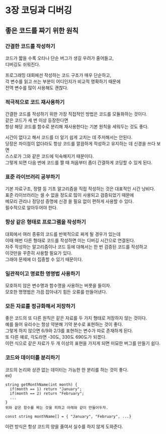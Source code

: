 # 3장 코딩과 디버깅

## 좋은 코드를 짜기 위한 원칙

### 간결한 코드를 작성하기
코드가 짧을 수록 오타나 단순 버그가 생길 우려가 줄어들고,  
디버깅도 쉬워진다.  

프로그래밍 대회에선 작성하는 코드 구조가 매우 단순하고,  
각 변수를 읽고 쓰는 부분이 어디인지가 비교적 명확하기 때문에  
전역 변수를 많이 사용해도 괜찮다.

### 적극적으로 코드 재사용하기
간결한 코드를 작성하기 위한 가장 직접적인 방법은 코드를 모듈화하는 것이다.  
같은 코드가 세 번 이상 등장한다면   
항상 해당 코드를 함수로 분리해 재사용한다는 기본 원칙을 세워두는 것도 좋다.

시간이 없다고 해서 코드를 더 알기 쉽게 고치는 데 주저해서는 안된다.  
당장은 차이점이 없더라도 항상 코드를 깔끔하게 작성하고 유지하는 데 신경을 쓰다 보면  
스스로가 그와 같은 코드에 익숙해지기 때문이다.  
그렇게 되면 다음 번에 코드를 짤 때 처음부터 좀더 간결하게 코딩할 수 있게 된다.

### 표준 라이브러리 공부하기
기본 자료구조, 정렬 등 기초 알고리즘을 직접 작성하는 것은 대표적인 시간 낭비다.  
표준 라이브러리는 셀 수 없을 정도로 많이 사용되고 검증되었기 때문에  
메모리 관리나 정당성 증명에 신경 쓸 필요 없이 편하게 사용할 수 있다.  
필수적으로 알아두어야 한다.

### 항상 같은 형태로 프로그램을 작성하기
대회에서 여러 종류의 코드를 반복적으로 짜게 될 경우가 있는데  
이때 매번 다른 형태로 코드를 작성하면 이는 디버깅 시간으로 연결된다.  
자주 작성하는 알고리즘이나 코드 등에 대해서는 한 번 검증된 코드를 작성하고  
이것만을 꾸준히 사용할 필요가 있다.  
그래야 문제에 더 집중할 수 있기 때문이다.

### 일관적이고 명료한 명명법 사용하기
모호하지 않은 변수명과 함수명을 사용하는 버릇을 들이자.  
모호한 명명법은 가끔 잡아내기 힘든 오류를 만들어낸다.

### 모든 자료를 정규화해서 저장하기
좋은 코드의 또 다른 원칙은 같은 자료를 두 가지 형태로 저장하지 않는 것이다.  
예를 들어 유리수는 항상 약분해 기약 분수로 표현하는 것이 좋다.  
그렇게 하지 않으면 6/9와 2/3를 표현하는 변수가 따로 존재하게 된다.  
또 다른 예로, 각도라면 -30도, 330도 690도가 되겠다.  
이런 식으로 같은 자료가 두 개 이상의 표현을 가지게 되면 미묘한 버그를 만들기 쉽다.

### 코드와 데이터를 분리하기
코드의 논리와 상관 없는 데이터는 가능한 한 분리를 하는 것이 좋다.  
ex)
```
string getMonthName(int month) {
  if(month == 1) return "January";
  if(month == 2) return "February";
  ...
}
위와 같은 함수를 짜는 것을 피하고 아래와 같이 만들어두자.

const string monthName[] = { "January", "February", ...}
```
이런 방식은 항상 코드의 양을 줄여서 실수를 하지 않게 도와준다.